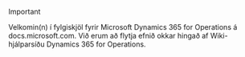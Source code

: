 > [!IMPORTANT]
> Velkomin(n) í fylgiskjöl fyrir Microsoft Dynamics 365 for Operations á docs.microsoft.com. Við erum að flytja efnið okkar hingað af Wiki-hjálparsíðu Dynamics 365 for Operations. 

